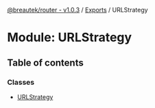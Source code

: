 [@breautek/router - v1.0.3](../README.md) / [Exports](../modules.md) / URLStrategy

# Module: URLStrategy

## Table of contents

### Classes

- [URLStrategy](../classes/URLStrategy.URLStrategy-1.md)
